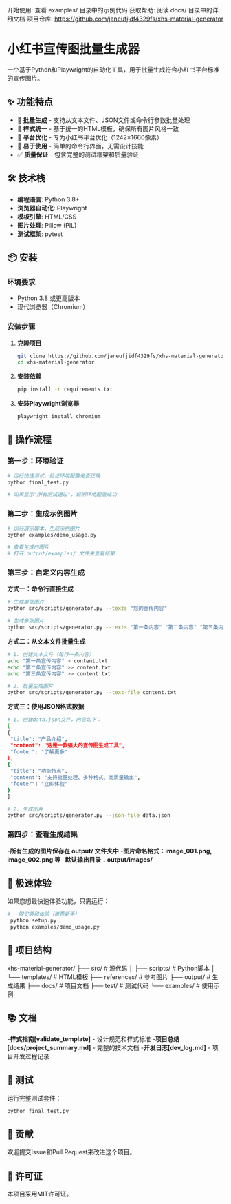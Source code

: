 开始使用: 查看 examples/ 目录中的示例代码
获取帮助: 阅读 docs/ 目录中的详细文档
项目仓库: https://github.com/janeufjidf4329fs/xhs-material-generator


# 小红书宣传图批量生成器

一个基于Python和Playwright的自动化工具，用于批量生成符合小红书平台标准的宣传图片。

## ✨ 功能特点

- 🚀 **批量生成** - 支持从文本文件、JSON文件或命令行参数批量处理
- 🎨 **样式统一** - 基于统一的HTML模板，确保所有图片风格一致
- 📱 **平台优化** - 专为小红书平台优化（1242×1660像素）
- 🔧 **易于使用** - 简单的命令行界面，无需设计技能
- ✅ **质量保证** - 包含完整的测试框架和质量验证

## 🛠️ 技术栈

- **编程语言**: Python 3.8+
- **浏览器自动化**: Playwright
- **模板引擎**: HTML/CSS
- **图片处理**: Pillow (PIL)
- **测试框架**: pytest


## 📦 安装

### 环境要求
- Python 3.8 或更高版本
- 现代浏览器（Chromium）

### 安装步骤

1. **克隆项目**
   ```bash
   git clone https://github.com/janeufjidf4329fs/xhs-material-generator.git
   cd xhs-material-generator

2. **安装依赖**
   ```bash
   pip install -r requirements.txt

3. **安装Playwright浏览器**
   ```bash
   playwright install chromium


## 🚀 操作流程

### 第一步：环境验证
   ```bash
   # 运行快速测试，验证环境配置是否正确
python final_test.py

   # 如果显示"所有测试通过"，说明环境配置成功
   ```

### 第二步：生成示例图片
   ```bash
   # 运行演示脚本，生成示例图片
   python examples/demo_usage.py

   # 查看生成的图片
   # 打开 output/examples/ 文件夹查看结果
   ```

### 第三步：自定义内容生成

**方式一：命令行直接生成**
   ```bash
   # 生成单张图片
   python src/scripts/generator.py --texts "您的宣传内容"

   # 生成多张图片
   python src/scripts/generator.py --texts "第一条内容" "第二条内容" "第三条内容"
   ```

**方式二：从文本文件批量生成**
   ```bash
   # 1. 创建文本文件（每行一条内容）
   echo "第一条宣传内容" > content.txt
   echo "第二条宣传内容" >> content.txt
   echo "第三条宣传内容" >> content.txt

   # 2. 批量生成图片
   python src/scripts/generator.py --text-file content.txt   
   ```

**方式三：使用JSON格式数据**
   ```bash
   # 1. 创建data.json文件，内容如下：
   [
  {
    "title": "产品介绍",
    "content": "这是一款强大的宣传图生成工具",
    "footer": "了解更多"
  },
  {
    "title": "功能特点", 
    "content": "支持批量处理、多种格式、高质量输出",
    "footer": "立即体验"
  }
   ]

   # 2. 生成图片
   python src/scripts/generator.py --json-file data.json
   ```

### 第四步：查看生成结果
   -**所有生成的图片保存在 output/ 文件夹中**
   -**图片命名格式：image_001.png, image_002.png 等**
   -**默认输出目录：output/images/**


## 🎯 极速体验

如果您想最快速体验功能，只需运行：

  ```bash
  # 一键安装和体验（推荐新手）
   python setup.py
   python examples/demo_usage.py
   ```

## 📁 项目结构

xhs-material-generator/
├── src/                    # 源代码
│   ├── scripts/           # Python脚本
│   └── templates/         # HTML模板
├── references/            # 参考图片
├── output/               # 生成结果
├── docs/                # 项目文档
├── test/                # 测试代码
└── examples/            # 使用示例


## 📚 文档
   -**样式指南[validate_template]** - 设计规范和样式标准
   -**项目总结[docs/project_summary.md]** - 完整的技术文档
   -**开发日志[dev_log.md]** - 项目开发过程记录



## 🧪 测试

运行完整测试套件：

  ```bash
  python final_test.py
  ```

## 🤝 贡献

欢迎提交Issue和Pull Request来改进这个项目。


## 📄 许可证

本项目采用MIT许可证。


